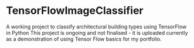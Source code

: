 # TensorFlowImageClassifier
A working project to classify architectural building types using TensorFlow in Python
This project is ongoing and not finalised - it is uploaded currently as a demonstration of using Tensor Flow basics for my portfolio.

